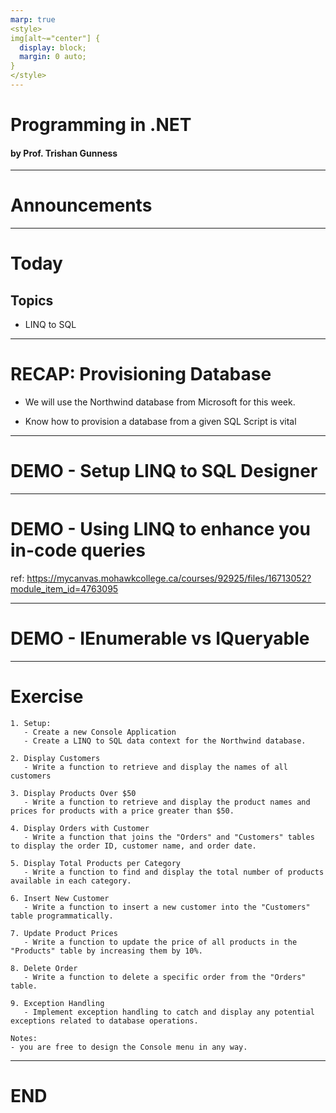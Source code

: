 ```yaml
---
marp: true
<style>
img[alt~="center"] {
  display: block;
  margin: 0 auto;
}
</style>
---
```

# Programming in .NET
#### by Prof. Trishan Gunness 
---
# Announcements  
---

# Today

## Topics
- LINQ to SQL

---
# RECAP: Provisioning Database

- We will use the Northwind database from Microsoft for this week.

- Know how to provision a database from a given SQL Script is vital

---

# DEMO - Setup LINQ to SQL Designer

---

# DEMO - Using LINQ to enhance you in-code queries

ref: https://mycanvas.mohawkcollege.ca/courses/92925/files/16713052?module_item_id=4763095

--- 

# DEMO - IEnumerable vs IQueryable

---

# Exercise

```
1. Setup:
   - Create a new Console Application
   - Create a LINQ to SQL data context for the Northwind database.

2. Display Customers
   - Write a function to retrieve and display the names of all customers

3. Display Products Over $50
   - Write a function to retrieve and display the product names and prices for products with a price greater than $50.

4. Display Orders with Customer
   - Write a function that joins the "Orders" and "Customers" tables to display the order ID, customer name, and order date.

5. Display Total Products per Category
   - Write a function to find and display the total number of products available in each category.

6. Insert New Customer
   - Write a function to insert a new customer into the "Customers" table programmatically.

7. Update Product Prices
   - Write a function to update the price of all products in the "Products" table by increasing them by 10%.

8. Delete Order
   - Write a function to delete a specific order from the "Orders" table.

9. Exception Handling
   - Implement exception handling to catch and display any potential exceptions related to database operations.

Notes:
- you are free to design the Console menu in any way.

```
---


# END